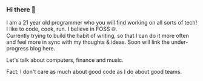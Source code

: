 ### Hi there 👋
I am a 21 year old programmer who you will find working on all sorts of tech! <br />
I like to code, cook, run. I believe in FOSS 🌐. <br />
Currently trying to build the habit of writing, so that I can do it more often and feel more in sync with my thoughts & ideas. Soon will link the under-progress blog here. 

Let's talk about computers, finance and music.

Fact: I don't care as much about good code as I do about good teams.
<!--
**palcodes/palcodes** is a ✨ _special_ ✨ repository because its `README.md` (this file) appears on your GitHub profile.

Here are some ideas to get you started:

- 🔭 I’m currently working on ...
- 🌱 I’m currently learning ...
- 👯 I’m looking to collaborate on ...
- 🤔 I’m looking for help with ...
- 💬 Ask me about ...
- 📫 How to reach me: ...
- 😄 Pronouns: ...
- ⚡ Fun fact: ...
-->
